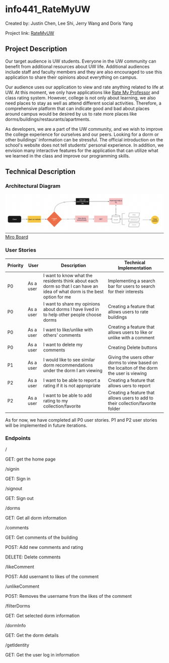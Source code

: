 # info441_RateMyUW

Created by: Justin Chen, Lee Shi, Jerry Wang and Doris Yang

Project link: [RateMyUW](https://project.jcyyds.me)

## Project Description

Our target audience is UW students. Everyone in the UW community can benefit from additional resources about UW life. Additional audiences include staff and faculty members and they are also encouraged to use this application to share their opinions about everything on campus.

Our audience uses our application to view and rate anything related to life at UW. At this moment, we only have applications like [Rate My Professor](https://www.ratemyprofessors.com) and class rating system. However, college is not only about learning, we also need places to stay as well as attend different social activities. Therefore, a comprehensive platform that can indicate good and bad about places around campus would be desired by us to rate more places like dorms/buildings/restaurants/apartments.

As developers, we are a part of the UW community, and we wish to improve the college experience for ourselves and our peers. Looking for a dorm or other buildings' information can be stressful. The official introduction on the school's website does not tell students' personal experience. In addition, we envision many interactive features for the application that can utilize what we learned in the class and improve our programming skills.

## Technical Description

### Architectural Diagram

![title](public/imgs/flowchart.png)
[Miro Board](https://miro.com/welcomeonboard/ZEs0b2F5QjhKbFJZSjNqcFJxZzBkaGNxVFJDTDMzOWNKRDlOM1JMNERJVnZqOU5yV1lNZXlkclUwTzhsRVF1SnwzMDc0NDU3MzUwODMwNjQ3NjI3?invite_link_id=208893898690)

### User Stories

| Priority      | User | Description      | Technical Implementation      |
| ----------- | ----------- | ----------- | ----------- |
| P0      | As a user       | I want to know what the residents think about each dorm so that I can have an idea of what dorm is the best option for me       | Implementing a search bar for users to search for their interests |
|P0 | As a user | I want to share my opinions about dorms I have lived in to help other people choose dorms | Creating a feature that allows users to rate buildings ||
|P0 | As a user | I want to like/unlike with others' comments | Creating a feature that allows users to like or unlike with a comment ||
|P0 | As a user | I want to delete my comments | Creating Delete buttons||
|P1 | As a user | I would like to see similar dorm recommendations under the dorm I am viewing | Giving the users other dorms to view based on the locaiton of the dorm the user is viewing ||
|P2| As a user | I want to be able to report a rating if it is not appropriate | Creating a feature that allows uers to report ||
|P2 | As a user | I want to be able to add rating to my collection/favorite | Creating a feature that allows users to add to their collection/favorite folder||

As for now, we have completed all P0 user stories. P1 and P2 user stories will be implemented in future iterations. 

### Endpoints

/

GET: get the home page

/signin

GET: Sign in

/signout

GET: Sign out

/dorms

GET: Get all dorm information

/comments

GET: Get comments of the building

POST: Add new comments and rating

DELETE: Delete comments

/likeComment

POST: Add usernamt to likes of the comment

/unlikeComment

POST: Removes the username from the likes of the comment

/filterDorms

GET: Get selected dorm information

/dormInfo

GET: Get the dorm details

/getIdentity

GET: Get the user log in information
